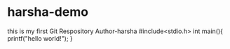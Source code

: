 # harsha-demo
this is my first Git Respository
Author-harsha
#include<stdio.h>
int main(){
printf("hello world!");
}
